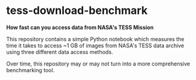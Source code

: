 # tess-download-benchmark

**How fast can you access data from NASA's TESS Mission**

This repository contains a simple Python notebook which measures the time
it takes to access ~1 GB of images from NASA's TESS data archive using
three different data access methods.

Over time, this repository may or may not turn into a more comprehensive benchmarking tool.
